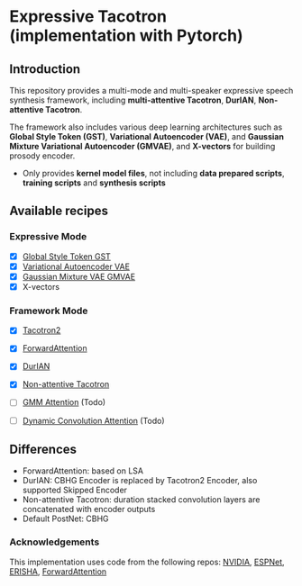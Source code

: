 # Expressive Tacotron (implementation with Pytorch)

## Introduction

This repository provides a multi-mode and multi-speaker expressive speech synthesis framework, including **multi-attentive Tacotron**, **DurIAN**, **Non-attentive Tacotron**. 

The framework also includes various deep learning architectures such as **Global Style Token (GST)**, **Variational Autoencoder (VAE)**, and **Gaussian Mixture Variational Autoencoder (GMVAE)**, and **X-vectors** for building prosody encoder.

- Only provides **kernel model files**, not including **data prepared scripts**, **training scripts** and **synthesis scripts**


## Available recipes

### Expressive Mode
- [x] [Global Style Token GST](https://arxiv.org/abs/1803.09017)
- [x] [Variational Autoencoder VAE](https://arxiv.org/abs/1812.04342)
- [x] [Gaussian Mixture VAE GMVAE](https://arxiv.org/abs/1810.07217)
- [x] X-vectors

### Framework Mode
- [x] [Tacotron2](https://arxiv.org/pdf/1712.05884.pdf)
- [x] [ForwardAttention](https://arxiv.org/abs/1807.06736)
- [x] [DurIAN](https://arxiv.org/abs/1909.01700)
- [x] [Non-attentive Tacotron](https://arxiv.org/abs/2010.04301)
- [ ] [GMM Attention](https://arxiv.org/pdf/1910.10288.pdf) (Todo)
- [ ] [Dynamic Convolution Attention](https://arxiv.org/pdf/1910.10288.pdf) (Todo)


## Differences
- ForwardAttention: based on LSA
- DurIAN: CBHG Encoder is replaced by Tacotron2 Encoder, also supported Skipped Encoder
- Non-attentive Tacotron: duration stacked convolution layers are concatenated with encoder outputs
- Default PostNet: CBHG


### Acknowledgements
This implementation uses code from the following repos: [NVIDIA](https://github.com/NVIDIA/tacotron2), [ESPNet](https://github.com/espnet/espnet), [ERISHA](https://github.com/ajinkyakulkarni14/ERISHA), [ForwardAttention](https://github.com/jxzhanggg/nonparaSeq2seqVC_code/blob/master/pre-train/model/basic_layers.py)

